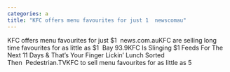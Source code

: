 ```yaml
---
categories: a
title: "KFC offers menu favourites for just 1  newscomau"
---
```

KFC offers menu favourites for just $1&nbsp;&nbsp;news.com.auKFC are selling long time favourites for as little as $1&nbsp;&nbsp;Bay 93.9KFC Is Slinging $1 Feeds For The Next 11 Days & That’s Your Finger Lickin’ Lunch Sorted Then&nbsp;&nbsp;Pedestrian.TVKFC to sell menu favourites for as little as 5